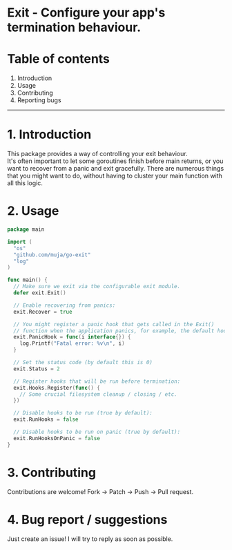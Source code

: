 Exit - Configure your app's termination behaviour.
==================================================

# Table of contents

1. Introduction
2. Usage
3. Contributing
4. Reporting bugs

-------------------

# 1. Introduction

This package provides a way of controlling your exit behaviour.  
It's often important to let some goroutines finish before main returns,
or you want to recover from a panic and exit gracefully.
There are numerous things that you might want to do, without having to
cluster your main function with all this logic.

# 2. Usage

```go
package main

import (
  "os"
  "github.com/muja/go-exit"
  "log"
)

func main() {
  // Make sure we exit via the configurable exit module.
  defer exit.Exit()

  // Enable recovering from panics:
  exit.Recover = true

  // You might register a panic hook that gets called in the Exit()
  // function when the application panics, for example, the default hook:
  exit.PanicHook = func(i interface{}) {
    log.Printf("Fatal error: %v\n", i)
  }

  // Set the status code (by default this is 0)
  exit.Status = 2

  // Register hooks that will be run before termination:
  exit.Hooks.Register(func() {
    // Some crucial filesystem cleanup / closing / etc.
  })

  // Disable hooks to be run (true by default):
  exit.RunHooks = false

  // Disable hooks to be run on panic (true by default):
  exit.RunHooksOnPanic = false
}
```

# 3. Contributing

Contributions are welcome! Fork -> Patch -> Push -> Pull request.

# 4. Bug report / suggestions

Just create an issue! I will try to reply as soon as possible.
